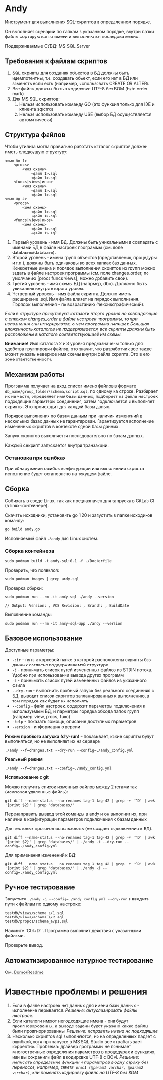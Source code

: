 # Andy

Инструмент для выполнения SQL-скриптов в определенном порядке.

Он выполняет сценарии по папкам в указанном порядке, внутри папки файлы сортируются по имени и выполняются последовательно.

Поддерживаемые СУБД: MS-SQL Server


## Требования к файлам скриптов

1. SQL скрипты для создания объектов в БД должны быть идемпотентны, т.е. создавать объект, если его нет в БД или заменять если есть (например, использовать CREATE OR ALTER).
2. Все файлы должны быть в кодировке UTF-8 без BOM (byte order mark)
3. Для MS SQL скриптов:
    1. Нельзя использовать команду GO (это функция только для IDE и клиента sqlcmd)
    2. Нельзя использовать команду USE (выбор БД осуществляется автоматически)


## Структура файлов

Чтобы утилита могла правильно работать каталог скриптов должен иметь следюущую структуру:

    <имя бд 1>
        <procs>
            <имя схемы>
                <файл 1>.sql
                <файл 1>.sql
        <funcs|views|иное>
            <имя схемы>
                <файл 1>.sql
                <файл 1>.sql
    <имя бд 2>
        <procs>
            <имя схемы>
                <файл 1>.sql
                <файл 1>.sql
        <funcs|views|иное>
            <имя схемы>
                <файл 1>.sql
                <файл 1>.sql

1. Первый уровень - имя БД. Должны быть уникальными и совпадать с именами БД в файле настроек программы (см. поле databases/database).
1. Второй уровень - имена групп объектов (представления, процедуры и т.п.), должны быть одинаковы во всех папках баз данных. Конкретные имена и порядок выполнения скриптов из групп можно задать в файле настроек программы (см. поле changes_order, по умолчанию [procs funcs views], можно добавить свои).
1. Третий уровень - имя схемы БД (напрмер, dbo). Должжно быть уникально внутри второго уровня.
1. Четверный уровень - имя файла скрипта. Должно иметь расширение .sql. Имя файла влияет на порядок выполнения. Порядок выполнения - по возрастанию (лексикографический).

*Если в структуре присутсвуют каталоги вторго уровня не совпадающие с списком changes_order в файле настроек программы, то при исполнении они игнорируются, о чем программа напишет. Большая вложенность каталогов не поддерживается, все скрипты должны быть расположены в каталоге соответствующией им схемы.*

**Внимание!**
Имя каталога 2 и 3 уровня предназначены только для удобства группировки файлов, это значит, что разработчик все также может указать неверное имя схемы внутри файла скрипта. Это в его зоне ответственности.

## Механизм работы

Программа получает на вход список имено файлов в формате `db_name/group_folder/schema/script.sql`, по одному на строке. Разбирает их на части, определяет имя базы данных, подбирает из файла настроек подходящие парамтеры соединения, затем подключается и выполняет скрипты. Это происходит для каждой базы даных.

Порядок выполнения по базам данным при наличии изменений в нескольких базах данных не гарантирован. Гарантируется исполнение измененных скриптов в контексте одной базы данных.

Запуск скриптов выполняется последовательно по базам данных.

Каждый секрипт запускается внутри транзакции.

### Остановка при ошибках

При обнаружении ошибок конфигурации или выполнении скрипта исполнение будет остановлено на текущем файле.


## Сборка

Собирать в среде Linux, так как предназначен для запруска в GitLab CI (в linux-контейнере).

Скачать исходники, установить go 1.20 и запустить в папке исходиков команду:

    go build andy.go

Исполняемый файл `./andy` для Linux систем.

### Сборка контейнера

    sudo podman build -t andy-sql:0.1 -f ./Dockerfile

Проверить, что появился:

    sudo podman images | grep andy-sql

Проверка сборки:

    sudo podman run --rm -it andy-sql ./andy --version

    // Output: Version: , VCS Revision: , Branch: , BuildDate:

Выполнение команды:

    sudo podman run --rm -it andy-sql-app ./andy --version

## Базовое использование

Доступные параметры:
- `-dir` - путь к корневой папке в которой расположены скрипты баз данных согласно поддерживаемой структуре
- `-i` - принимать список путей измененных файлов из STDIN потока. Удобно при использовании вывода других программ
- `-f` - принимать список путей измененных файлов из указанного файла
- `--dry-run` - выполнить пробный запуск без реального соединения с БД, выводит список скриптов запланированных к выполнению, в том порядке как будет их исполнять
- `--config` - файл настроек, содержит параметры подключения к используемым БД, и парметры порядка обхода папок групп (напрмер: view, procs, func)
- `-help` - показать помощь, описание доступных параметров
- `-version` - информация о версии

**Режим пробного запуска (dry-run)** – показывает, какие скрипты будут выполняться, но не выполняет их на сервере

    ./andy --f=changes.txt --dry-run --config=./andy_config.yml

**Реальный режим**

    ./andy --f=changes.txt --config=./andy_config.yml

**Использование с git**

Можно получить список изменных файлов между 2 тегами так (исключая удаленные файлы):

    git diff --name-status --no-renames tag-1 tag-42 | grep -v '^D' | awk '{print $2}' | grep "databases/"

Перенаправить выввод этой команды в andy и он выполнит их, при наличии в конфигурации параметров подключения к базам данных.

Для тестовых прогонов использовать (не создает подключения к БД):

    git diff --name-status --no-renames tag-1 tag-42 | grep -v '^D' | awk '{print $2}' | grep "databases/" | ./andy -i --dry-run --config=./andy_config.yml

Для применения изменений к БД:

    git diff --name-status --no-renames tag-1 tag-42 | grep -v '^D' | awk '{print $2}' | grep "databases/" | ./andy -i --config=./andy_config.yml


## Ручное тестирование

Запустите `./andy -i --config=./andy_config.yml --dry-run` в введите пути к файлам по одному на строке:

    testdb/views/schema_a/1.sql
    testdb/views/schema_a/2.sql
    testdb/propcs/schema_a/p1.sql

Нажмите `Ctrl+D``. Программа выполнит действия с указанными файлами.

Проверьте вывод.

## Автоматизированное натурное тестирование

См. [Demo/Readme](demo/README.md)

# Известные проблемы и решения

1. Если в файле настроек нет данных для имени базы данных - исполнение перывается.
_Решение: актуализировать файлы настроек._
1. Если каталоги имеют неподходящие имена - они будут проигнорированны, а выводе задачи будет указано какие файлы были проигнорированны.
_Решение: исправить имена на подходящие_
1. Несколько скриптов sql выполняются, но на определенных падает с ошибкой, хотя при запуске в MS SQL Studio все отрабатывает корректно. Проблема: драйвер программы не понимает многострочные определения параметров в процедурах и функциях, или вы сохранили файл в кодировке UTF-8 с BOM.
_Решение: написать определение функции и параметров в одну строку без переносов, например, `CREATE proc1 (@param1 varchar, @param2 varchar)`, или поменять кодировку файла на UTF-8 без BOM_
